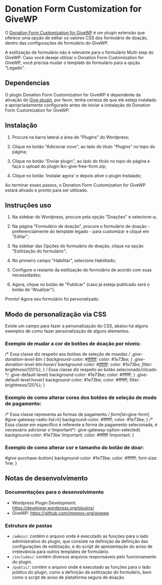 # Donation Form Customization for GiveWP

O [Donation Form Customization for GiveWP](https://www.linknacional.com.br/wordpress/givewp/give-free-form/) é um plugin extensão que oferece uma opção de editar os valores CSS dos formulário de doação, dentro das configurações de formulário do GiveWP.

A estilização de formulário não é relevante para o formulário Multi-step do GiveWP. Caso você deseje utilizar o Donation Form Customization for GiveWP, você precisa mudar o template do formulário para a opção "Legado".

## Dependencias

O plugin Donation Form Customization for GiveWP é dependente da ativação do [Give plugin](https://givewp.com/), por favor, tenha certeza de que ele esteja instalado e apropriadamente configurado antes de iniciar a instalação do Donation Form Customization for GiveWP.

## Instalação

1) Procure na barra lateral a área de "Plugins" do Wordpress;

2) Clique no botão "Adicionar novo", ao lado do título "Plugins" no topo do página;

3) Clique no botão "Enviar plugin", ao lado do título no topo do página e faça o upload do plugin lkn-give-free-form.zip;

4) Clique no botão 'Instalar agora' e depois ative o plugin instalado;

Ao terminar esses passos, o Donation Form Customization for GiveWP estará ativado e pronto para ser utilizado.

## Instruções uso

1) Na sidebar do Wordpress, procure pela opção "Doações" e selecione-a;

2) Na página "Formulário de doação", procure o formulário de doação - preferencialmente do template legado - para customizar e clique em "Editar";

3) Na sidebar das Opções do formulário de doação, clique na opção "Estilização do formulário";

4) No primeiro campo "Habilitar", selecione Habilitado;

5) Configure o restante da estilização do formulário de acordo com suas necessidades;

6) Agora, clique no botão de "Publicar" (caso já esteja publicado será o botão de "Atualizar");

Pronto! Agora seu formulário foi personalizado.

## Modo de personalização via CSS

Existe um campo para fazer a personalização do CSS, abaixo há alguns exemplos de como fazer personalização de alguns elementos.

### Exemplo de mudar a cor de botões de doação por níveis:

/* Essa classe diz respeito aos botões de seleção de moedas */
.give-donation-level-btn {
background-color: #ffffff;
color: #1e73be;
}
.give-donation-level-btn:hover{
background-color: #ffffff;
color: #1e73be;
filter: brightness(120%);
}
/* Essa classe diz respeito ao botão selecionado/clicado */
.give-default-level{
background-color: #1e73be;
color: #ffffff;
}
.give-default-level:hover{
background-color: #1e73be;
color: #ffffff;
filter: brightness(120%);
}

### Exemplo de como alterar cores dos botões de seleção de modo de pagamento:

/* Essa classe representa as formas de pagamento */
form[id*=give-form] #give-gateway-radio-list>li{
    background-color: #ffffff;
    color: #1e73be;
}
/* Essa classe em específico é referente a forma de pagamento selecionada, é necessário adicionar o !important*/
.give-gateway-option-selected{
    background-color: #1e73be !important;
    color: #ffffff !important;
}

### Exemplo de como alterar cor e tamanho do botão de doar:

#give-purchase-button{
    background-color: #1e73be;
    color: #ffffff;
    font-size: 1vw;
}

## Notas de desenvolvimento

### Documentações para o desenvolvimento

- Wordpress Plugin Development: <https://developer.wordpress.org/plugins/>
- GiveWP: <https://github.com/impress-org/givewp>

### Estrutura de pastas

- `/admin/`: contém o arquivo onde é executado as funções para o lado administrativo do plugin, que consiste na definição da definição das configurações de estilização, e do script de apresentação do aviso de irrelevância para outros templates de formulário.
- `/includes/`: contém diversos arquivos responsáveis pelo funcionamento do plugin.
- `/public/`: contém o arquivo onde é executado as funções para o lado público do plugin, como a definição da estilização do formulário, bem como o script de aviso de plataforma segura de doação.